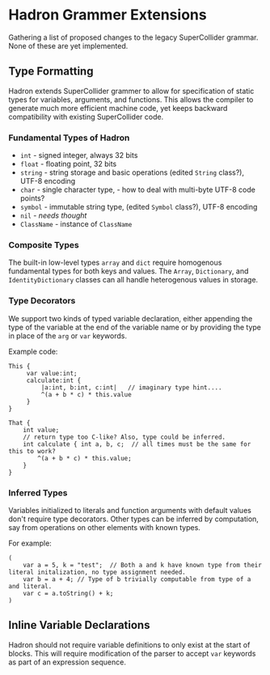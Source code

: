# Hadron Grammer Extensions

Gathering a list of proposed changes to the legacy SuperCollider grammar. None of these are yet implemented.

## Type Formatting

Hadron extends SuperCollider grammer to allow for specification of static types for variables, arguments, and functions.
This allows the compiler to generate much more efficient machine code, yet keeps backward compatibility with existing
SuperCollider code.

### Fundamental Types of Hadron

 * `int` - signed integer, always 32 bits
 * `float` - floating point, 32 bits
 * `string` - string storage and basic operations (edited `String` class?), UTF-8 encoding
 * `char` - single character type, - how to deal with multi-byte UTF-8 code points?
 * `symbol` - immutable string type, (edited `Symbol` class?), UTF-8 encoding
 * `nil` - *needs thought*
 * `ClassName` - instance of `ClassName`

### Composite Types

The built-in low-level types `array` and `dict` require homogenous fundamental types for both keys and values. The
`Array`, `Dictionary`, and `IdentityDictionary` classes can all handle heterogenous values in storage.

### Type Decorators

We support two kinds of typed variable declaration, either appending the type of the variable at the end of the variable
name or by providing the type in place of the `arg` or `var` keywords.

Example code:

```
This {
     var value:int;
     calculate:int {
         |a:int, b:int, c:int|   // imaginary type hint....
         ^(a + b * c) * this.value
     }
}

That {
    int value;
    // return type too C-like? Also, type could be inferred.
    int calculate { int a, b, c;  // all times must be the same for this to work?
        ^(a + b * c) * this.value;
    }
}
```

### Inferred Types

Variables initialized to literals and function arguments with default values don't require type decorators. Other types
can be inferred by computation, say from operations on other elements with known types.

For example:

```
(
    var a = 5, k = "test";  // Both a and k have known type from their literal initalization, no type assignment needed.
    var b = a + 4; // Type of b trivially computable from type of a and literal.
    var c = a.toString() + k;
)
```

## Inline Variable Declarations

Hadron should not require variable definitions to only exist at the start of blocks. This will require modification of
the parser to accept `var` keywords as part of an expression sequence.